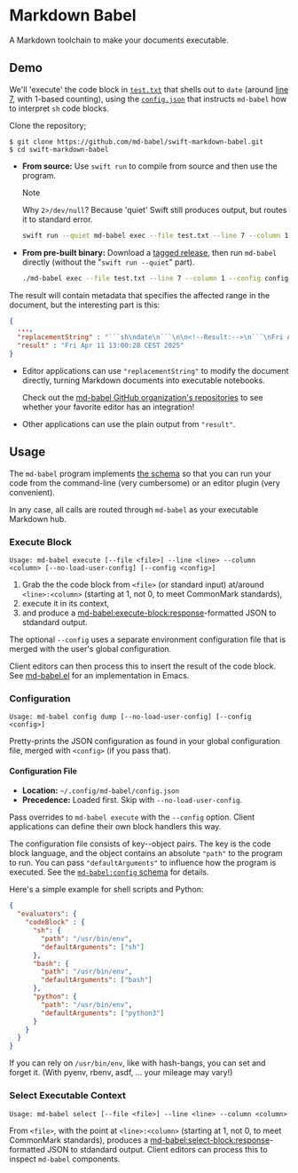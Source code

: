 # Markdown Babel

A Markdown toolchain to make your documents executable.

## Demo

We'll 'execute' the code block in [`test.txt`](test.txt) that shells out to `date` (around [line 7](https://github.com/md-babel/swift-markdown-babel/blob/main/test.txt#L6), with 1-based counting), using the [`config.json`](config.json) that instructs `md-babel` how to interpret `sh` code blocks.

Clone the repository; 

    $ git clone https://github.com/md-babel/swift-markdown-babel.git
    $ cd swift-markdown-babel

-   **From source:** Use `swift run` to compile from source and then use the program.

    > [!NOTE]  
    > Why `2>/dev/null`? Because 'quiet' Swift still produces output, but routes it to standard error.

    ```sh
    swift run --quiet md-babel exec --file test.txt --line 7 --column 1 --config config.json  2>/dev/null
    ```

-   **From pre-built binary:** Download a [tagged release](https://github.com/md-babel/swift-markdown-babel/releases), then run `md-babel` directly (without the "`swift run --quiet`" part).

    ```sh
    ./md-babel exec --file test.txt --line 7 --column 1 --config config.json
    ```

The result will contain metadata that specifies the affected range in the document, but the interesting part is this:

```json
{
  ...,
  "replacementString" : "```sh\ndate\n```\n\n<!--Result:-->\n```\nFri Apr 11 13:00:28 CEST 2025```",
  "result" : "Fri Apr 11 13:00:28 CEST 2025"
}
```

-   Editor applications can use `"replacementString"` to modify the document directly, turning Markdown documents into executable notebooks.

    Check out the [md-babel GitHub organization's repositories](https://github.com/md-babel) to see whether your favorite editor has an integration!

-   Other applications can use the plain output from `"result"`.


## Usage

The `md-babel` program implements [the schema](https://github.com/md-babel/md-babel-schema) so that you can run your code from the command-line (very cumbersome) or an editor plugin (very convenient).

In any case, all calls are routed through `md-babel` as your executable Markdown hub.


### Execute Block

    Usage: md-babel execute [--file <file>] --line <line> --column <column> [--no-load-user-config] [--config <config>]

1. Grab the the code block from `<file>` (or standard input) at/around `<line>:<column>` (starting at 1, not 0, to meet CommonMark standards), 
2. execute it in its context,
3. and produce a [md-babel:execute-block:response][execute-block-schema]-formatted JSON to stdandard output.

The optional `--config` uses a separate environment configuration file that is merged with the user's global configuration.

Client editors can then process this to insert the result of the code block. 
See [md-babel.el][] for an implementation in Emacs.

[execute-block-schema]: https://github.com/md-babel/md-babel-schema/tree/main/execute-block
[md-babel.el]: https://github.com/md-babel/md-babel.el

### Configuration

    Usage: md-babel config dump [--no-load-user-config] [--config <config>]

Pretty-prints the JSON configuration as found in your global configuration file, merged with `<config>` (if you pass that).

#### Configuration File

- **Location:** `~/.config/md-babel/config.json`
- **Precedence:** Loaded first. Skip with `--no-load-user-config`.

Pass overrides to `md-babel execute` with the `--config` option.
Client applications can define their own block handlers this way.

The configuration file consists of key--object pairs.
The key is the code block language, and the object contains an absolute `"path"` to the program to run.
You can pass `"defaultArguments"` to influence how the program is executed.
See the [`md-babel:config` schema][config-schema] for details.

Here's a simple example for shell scripts and Python:

```json
{
  "evaluators": {
	"codeBlock" : {
      "sh": {
        "path": "/usr/bin/env",
        "defaultArguments": ["sh"]
      },
      "bash": {
        "path": "/usr/bin/env",
        "defaultArguments": ["bash"]
      },
      "python": {
        "path": "/usr/bin/env",
        "defaultArguments": ["python3"]
      }
    }
  }
}
```

If you can rely on `/usr/bin/env`, like with hash-bangs, you can set and forget it. 
(With pyenv, rbenv, asdf, ... your mileage may vary!)

[config-schema]: https://github.com/md-babel/md-babel-schema/tree/main/config


### Select Executable Context

    Usage: md-babel select [--file <file>] --line <line> --column <column>

From `<file>`, with the point at `<line>:<column>` (starting at 1, not 0, to meet CommonMark standards), produces a [md-babel:select-block:response][select-block-schema]-formatted JSON to stdandard output. 
Client editors can process this to inspect `md-babel` components.

[select-block-schema]: https://github.com/md-babel/md-babel-schema/tree/main/select-block

